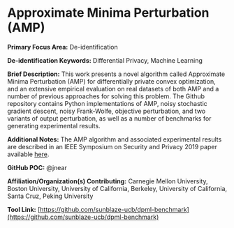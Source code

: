 # Approximate Minima Perturbation (AMP)

**Primary Focus Area:** De-identification

**De-identification Keywords:** Differential Privacy, Machine Learning

**Brief Description:** This work presents a novel algorithm called Approximate Minima Perturbation (AMP) for differentially private convex optimization, and an extensive empirical evaluation on real datasets of both AMP and a number of previous approaches for solving this problem. The Github repository contains Python implementations of AMP, noisy stochastic gradient descent, noisy Frank-Wolfe, objective perturbation, and two variants of output perturbation, as well as a number of benchmarks for generating experimental results.

**Additional Notes:** The AMP algorithm and associated experimental results are described in an IEEE Symposium on Security and Privacy 2019 paper available [here](http://www.uvm.edu/~jnear/papers/TPDPCO.pdf).

**GitHub POC:** @jnear

**Affiliation/Organization(s) Contributing:** Carnegie Mellon University, Boston University, University of California, Berkeley, University of California, Santa Cruz, Peking University

**Tool Link:** [https://github.com/sunblaze-ucb/dpml-benchmark](https://github.com/sunblaze-ucb/dpml-benchmark)
